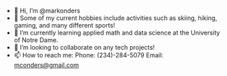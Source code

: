 - 👋 Hi, I’m @markonders
- 👀 Some of my current hobbies include activities such as skiing, hiking, gaming, and many different sports!
- 🌱 I’m currently learning applied math and data science at the University of Notre Dame.
- 💞️ I’m looking to collaborate on any tech projects!
- 📫 How to reach me: Phone: (234)-284-5079   Email: mconders@gmail.com

<!---
markonders/markonders is a ✨ special ✨ repository because its `README.md` (this file) appears on your GitHub profile.
You can click the Preview link to take a look at your changes.
--->
